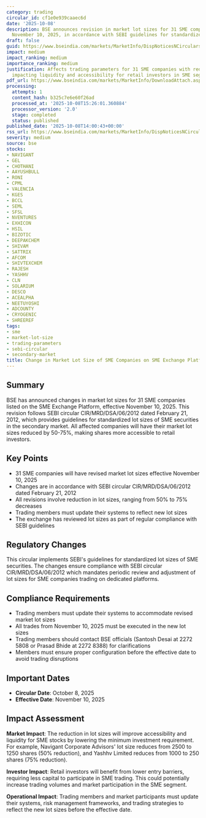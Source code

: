 ```yaml
---
category: trading
circular_id: cf1e0e939caaec6d
date: '2025-10-08'
description: BSE announces revision in market lot sizes for 31 SME companies effective
  November 10, 2025, in accordance with SEBI guidelines for standardized lot sizes.
draft: false
guid: https://www.bseindia.com/markets/MarketInfo/DispNoticesNCirculars.aspx?Noticeid={F2C966B3-AF44-448A-A536-D426ABD2AADA}&noticeno=20251008-58&dt=10/08/2025&icount=58&totcount=62&flag=0
impact: medium
impact_ranking: medium
importance_ranking: medium
justification: Affects trading parameters for 31 SME companies with reduced lot sizes,
  impacting liquidity and accessibility for retail investors in SME segment
pdf_url: https://www.bseindia.com/markets/MarketInfo/DownloadAttach.aspx?id=20251008-58&attachedId=
processing:
  attempts: 1
  content_hash: b325c7e6e60f26ad
  processed_at: '2025-10-08T15:26:01.360884'
  processor_version: '2.0'
  stage: completed
  status: published
published_date: '2025-10-08T14:00:43+00:00'
rss_url: https://www.bseindia.com/markets/MarketInfo/DispNoticesNCirculars.aspx?Noticeid={F2C966B3-AF44-448A-A536-D426ABD2AADA}&noticeno=20251008-58&dt=10/08/2025&icount=58&totcount=62&flag=0
severity: medium
source: bse
stocks:
- NAVIGANT
- GEL
- CHOTHANI
- AAYUSHBULL
- RONI
- CPML
- VALENCIA
- KGES
- BCCL
- SEML
- SFSL
- NVENTURES
- EXHICON
- HSIL
- BIZOTIC
- DEEPAKCHEM
- SHIVAM
- SATTRIX
- AFCOM
- SHIVTEXCHEM
- RAJESH
- YASHHV
- CLN
- SOLARIUM
- DESCO
- ACEALPHA
- NEETUYOSHI
- ADCOUNTY
- CRYOGENIC
- SHREEREF
tags:
- sme
- market-lot-size
- trading-parameters
- sebi-circular
- secondary-market
title: Change in Market Lot Size of SME Companies on SME Exchange Platform
---
```


## Summary

BSE has announced changes in market lot sizes for 31 SME companies listed on the SME Exchange Platform, effective November 10, 2025. This revision follows SEBI circular CIR/MRD/DSA/06/2012 dated February 21, 2012, which provides guidelines for standardized lot sizes of SME securities in the secondary market. All affected companies will have their market lot sizes reduced by 50-75%, making shares more accessible to retail investors.

## Key Points

- 31 SME companies will have revised market lot sizes effective November 10, 2025
- Changes are in accordance with SEBI circular CIR/MRD/DSA/06/2012 dated February 21, 2012
- All revisions involve reduction in lot sizes, ranging from 50% to 75% decreases
- Trading members must update their systems to reflect new lot sizes
- The exchange has reviewed lot sizes as part of regular compliance with SEBI guidelines

## Regulatory Changes

This circular implements SEBI's guidelines for standardized lot sizes of SME securities. The changes ensure compliance with SEBI circular CIR/MRD/DSA/06/2012 which mandates periodic review and adjustment of lot sizes for SME companies trading on dedicated platforms.

## Compliance Requirements

- Trading members must update their systems to accommodate revised market lot sizes
- All trades from November 10, 2025 must be executed in the new lot sizes
- Trading members should contact BSE officials (Santosh Desai at 2272 5808 or Prasad Bhide at 2272 8388) for clarifications
- Members must ensure proper configuration before the effective date to avoid trading disruptions

## Important Dates

- **Circular Date**: October 8, 2025
- **Effective Date**: November 10, 2025

## Impact Assessment

**Market Impact**: The reduction in lot sizes will improve accessibility and liquidity for SME stocks by lowering the minimum investment requirement. For example, Navigant Corporate Advisors' lot size reduces from 2500 to 1250 shares (50% reduction), and Yashhv Limited reduces from 1000 to 250 shares (75% reduction).

**Investor Impact**: Retail investors will benefit from lower entry barriers, requiring less capital to participate in SME trading. This could potentially increase trading volumes and market participation in the SME segment.

**Operational Impact**: Trading members and market participants must update their systems, risk management frameworks, and trading strategies to reflect the new lot sizes before the effective date.